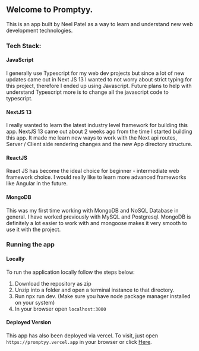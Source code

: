 ## Welcome to Promptyy. 
This is an app built by Neel Patel as a way to learn and understand new web development technologies. 

### Tech Stack:
#### JavaScript
I generally use Typescript for my web dev projects but since a lot of new updates came out in Next JS 13 I wanted to not worry about strict typing for this project, therefore I ended up using Javascript. Future plans to help with understand Typescript more is to change all the javascript code to typescript.

#### NextJS 13
I really wanted to learn the latest industry level framework for building this app. NextJS 13 came out about 2 weeks ago from the time I started building this app. It made me learn new ways to work with the Next api routes, Server / Client side rendering changes and the new App directory structure. 

#### ReactJS
React JS has become the ideal choice for beginner - intermediate web framework choice. I would really like to learn more advanced frameworks like Angular in the future.

#### MongoDB
This was my first time working with MongoDB and NoSQL Database in general. I have worked previously with MySQL and Postgresql. MongoDB is definitely a lot easier to work with and mongoose makes it very smooth to use it with the project. 


### Running the app
#### Locally
To run the application locally follow the steps below:
1. Download the repository as zip
2. Unzip into a folder and open a terminal instance to that directory.
3. Run npx run dev. (Make sure you have node package manager installed on your system)
4. In your browser open ```localhost:3000```

#### Deployed Version
This app has also been deployed via vercel. To visit, just open ```https://promptyy.vercel.app``` in your browser or click [Here](https://promptyy.vercel.app).
